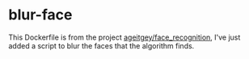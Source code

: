 # blur-face
This Dockerfile is from the project [ageitgey/face_recognition](https://github.com/ageitgey/face_recognition), I've just added a script to blur the faces that the algorithm finds.
